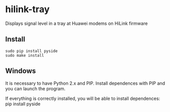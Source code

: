 # hilink-tray
 Displays signal level in a tray at Huawei modems on HiLink firmware
## Install
	sudo pip install pyside
	sudo make install
## Windows
 It is necessary to have Python 2.x and PIP. Install dependences with PIP and you can launch the program.
 
 If everything is correctly installed, you will be able to install dependences:
	pip install pyside
